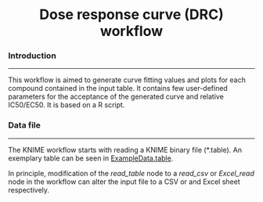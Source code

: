 <h1 align="center">
  <br>
    Dose response curve (DRC) workflow
    <br>
</h1>

### Introduction

---

This workflow is aimed to generate curve fitting values and plots for each compound contained in the input table. It contains few user-defined parameters for the acceptance of the generated curve and relative IC50/EC50. It is based on a R script.


### Data file

---

The KNIME workflow starts with reading a KNIME binary file (*.table). An exemplary table can be seen in [ExampleData.table](ExampleData.table). 

In principle, modification of the *read_table* node to a *read_csv* or *Excel_read* node in the workflow can alter the input file to a CSV or and Excel sheet respectively.
